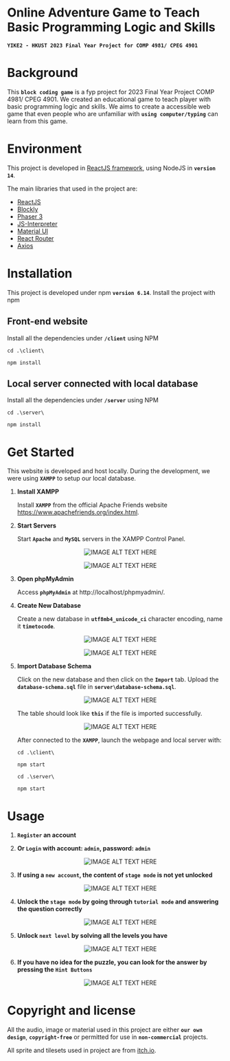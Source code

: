 <!-- You can read this document with 'Open Preview' in VSCode -->

# **Online Adventure Game to Teach Basic Programming Logic and Skills**

**`YIKE2 - HKUST 2023 Final Year Project for COMP 4981/ CPEG 4901`**

# **Background**

This **`block coding game`** is a fyp project for 2023 Final Year Project COMP 4981/ CPEG 4901. We created an educational game to teach player with basic programming logic and skills. We aims to create a accessible web game that even people who are unfamiliar with **`using computer/typing`** can learn from this game.

# **Environment**

This project is developed in [ReactJS framework](https://github.com/facebook/react), using NodeJS in **`version 14`**.

The main libraries that used in the project are:

- [ReactJS](https://github.com/facebook/react)
- [Blockly](https://github.com/google/blockly)
- [Phaser 3](https://github.com/photonstorm/phaser)
- [JS-Interpreter](https://github.com/NeilFraser/JS-Interpreter)
- [Material UI](https://github.com/mui/material-ui)
- [React Router](https://github.com/remix-run/react-router)
- [Axios](https://github.com/axios/axios)

# **Installation**

This project is developed under npm **`version 6.14`**. Install the project with npm

## **Front-end website**

Install all the dependencies under **`/client`** using NPM

```
cd .\client\

npm install
```

## **Local server connected with local database**

Install all the dependencies under **`/server`** using NPM

```
cd .\server\

npm install
```

# **Get Started**

This website is developed and host locally. During the development, we were using **`XAMPP`** to setup our local database.

1.  **Install XAMPP**

    Install **`XAMPP`** from the official Apache Friends website https://www.apachefriends.org/index.html.

2.  **Start Servers**

    Start **`Apache`** and **`MySQL`** servers in the XAMPP Control Panel.

    <div align="center">

    ![IMAGE ALT TEXT HERE](client/public/readme/01.png)

    ![IMAGE ALT TEXT HERE](client/public/readme/02.png)

    </div>

3.  **Open phpMyAdmin**

    Access **`phpMyAdmin`** at http://localhost/phpmyadmin/.

4.  **Create New Database**

    Create a new database in **`utf8mb4_unicode_ci`** character encoding, name it **`timetocode`**.

    <div align="center">

    ![IMAGE ALT TEXT HERE](client/public/readme/03.png)

    ![IMAGE ALT TEXT HERE](client/public/readme/04.png)

    </div>

5.  **Import Database Schema**

    Click on the new database and then click on the **`Import`** tab. Upload the **`database-schema.sql`** file in **`server\database-schema.sql`**.

    <div align="center">

    ![IMAGE ALT TEXT HERE](client/public/readme/05.png)

    </div>

    The table should look like **`this`** if the file is imported successfully.

    <div align="center">

    ![IMAGE ALT TEXT HERE](client/public/readme/06.png)

    </div>

    After connected to the **`XAMPP`**, launch the webpage and local server with:

    ```
    cd .\client\

    npm start
    ```

    ```
    cd .\server\

    npm start
    ```

# **Usage**

1. **`Register` an account**

2. **Or `Login` with account: `admin`, password: `admin`**

   <div align="center">

   ![IMAGE ALT TEXT HERE](client/public/readme/07.png)

   </div>

3. **If using a `new account`, the content of `stage mode` is not yet unlocked**

    <div align="center">

   ![IMAGE ALT TEXT HERE](client/public/readme/08.png)

   </div>

4. **Unlock the `stage mode` by going through `tutorial mode` and answering the question correctly**

    <div align="center">

   ![IMAGE ALT TEXT HERE](client/public/readme/09.png)

   </div>

5. **Unlock `next level` by solving all the levels you have**

   <div align="center">

   ![IMAGE ALT TEXT HERE](client/public/readme/10.png)

   </div>

6. **If you have no idea for the puzzle, you can look for the answer by pressing the `Hint Buttons`**

   <div align="center">

   ![IMAGE ALT TEXT HERE](client/public/readme/11.png)

   </div>

# **Copyright and license**

All the audio, image or material used in this project are either **`our own design`**, **`copyright-free`** or permitted for use in **`non-commercial`** projects.

All sprite and tilesets used in project are from [itch.io](https://itch.io/game-assets).
